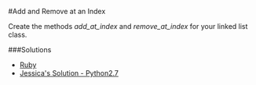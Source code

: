 #Add and Remove at an Index

Create the methods *add_at_index* and *remove_at_index* for your linked list class.

###Solutions
- [Ruby](solution/add_remove_ll_index.rb)
- [Jessica's Solution - Python2.7](https://github.com/chatasweetie/whiteboarding-and-coding-problems/blob/master/questions/add_remove_ll_index/solution/add_remove_linked_list.py)
